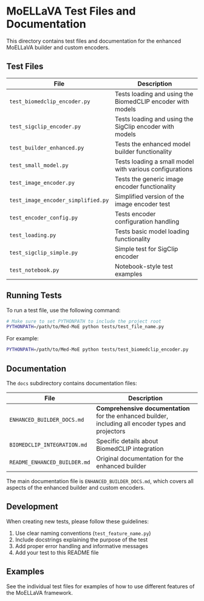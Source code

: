 # MoELLaVA Test Files and Documentation

This directory contains test files and documentation for the enhanced MoELLaVA builder and custom encoders.

## Test Files

| File | Description |
|------|-------------|
| `test_biomedclip_encoder.py` | Tests loading and using the BiomedCLIP encoder with models |
| `test_sigclip_encoder.py` | Tests loading and using the SigClip encoder with models |
| `test_builder_enhanced.py` | Tests the enhanced model builder functionality |
| `test_small_model.py` | Tests loading a small model with various configurations |
| `test_image_encoder.py` | Tests the generic image encoder functionality |
| `test_image_encoder_simplified.py` | Simplified version of the image encoder test |
| `test_encoder_config.py` | Tests encoder configuration handling |
| `test_loading.py` | Tests basic model loading functionality |
| `test_sigclip_simple.py` | Simple test for SigClip encoder |
| `test_notebook.py` | Notebook-style test examples |

## Running Tests

To run a test file, use the following command:

```bash
# Make sure to set PYTHONPATH to include the project root
PYTHONPATH=/path/to/Med-MoE python tests/test_file_name.py
```

For example:

```bash
PYTHONPATH=/path/to/Med-MoE python tests/test_biomedclip_encoder.py
```

## Documentation

The `docs` subdirectory contains documentation files:

| File | Description |
|------|-------------|
| `ENHANCED_BUILDER_DOCS.md` | **Comprehensive documentation** for the enhanced builder, including all encoder types and projectors |
| `BIOMEDCLIP_INTEGRATION.md` | Specific details about BiomedCLIP integration |
| `README_ENHANCED_BUILDER.md` | Original documentation for the enhanced builder |

The main documentation file is `ENHANCED_BUILDER_DOCS.md`, which covers all aspects of the enhanced builder and custom encoders.

## Development

When creating new tests, please follow these guidelines:

1. Use clear naming conventions (`test_feature_name.py`)
2. Include docstrings explaining the purpose of the test
3. Add proper error handling and informative messages
4. Add your test to this README file

## Examples

See the individual test files for examples of how to use different features of the MoELLaVA framework. 